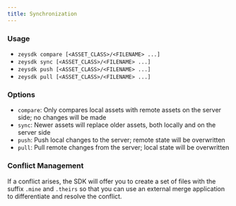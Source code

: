 ```yaml
---
title: Synchronization
---
```


### Usage

* `zeysdk compare [<ASSET_CLASS>/<FILENAME> ...]`
* `zeysdk sync [<ASSET_CLASS>/<FILENAME> ...]`
* `zeysdk push [<ASSET_CLASS>/<FILENAME> ...]`
* `zeysdk pull [<ASSET_CLASS>/<FILENAME> ...]`

### Options

* `compare`: Only compares local assets with remote assets on the server side; no changes will be made
* `sync`: Newer assets will replace older assets, both locally and on the server side
* `push`: Push local changes to the server; remote state will be overwritten
* `pull`: Pull remote changes from the server; local state will be overwritten


### Conflict Management

If a conflict arises, the SDK will offer you to create a set of files with the suffix `.mine`
and `.theirs` so that you can use an external merge application to differentiate and resolve the conflict.
